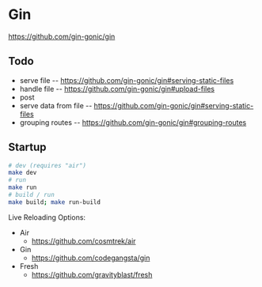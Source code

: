 # Gin

https://github.com/gin-gonic/gin

## Todo

- serve file -- https://github.com/gin-gonic/gin#serving-static-files
- handle file -- https://github.com/gin-gonic/gin#upload-files
- post
- serve data from file -- https://github.com/gin-gonic/gin#serving-static-files
- grouping routes -- https://github.com/gin-gonic/gin#grouping-routes

## Startup

```bash
# dev (requires "air")
make dev
# run
make run
# build / run
make build; make run-build
```

Live Reloading Options:

- Air
  - https://github.com/cosmtrek/air
- Gin
  - https://github.com/codegangsta/gin
- Fresh
  - https://github.com/gravityblast/fresh
